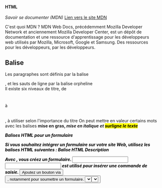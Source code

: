 #### HTML

_Savoir se documenter (MDN)_ 
[Lien vers le site MDN](https://developer.mozilla.org/fr/)

C'est quoi MDN ? MDN Web Docs, précédemment Mozilla Developer Network et anciennement Mozilla Developer Center, est un
dépôt de documentation et une ressource d'apprentissage pour les développeurs web utilisés par Mozilla, Microsoft,
Google et Samsung. Des ressources pour les développeurs, par les développeurs.

## Balise

Les paragraphes sont définis par la balise <p> </p> , et les sauts de ligne par la balise orpheline <br>
Il existe six niveaux de titre, de <h1> </h1> à <h6> </h6>, à utiliser selon l'importance du titre
On peut mettre en valeur certains mots avec les balises <strong> mise en gras, <em> mise en italique et <mark> surligne le texte

 Balises HTML pour un formulaire

Si vous souhaitez intégrer un formulaire sur votre site Web, utilisez les balises HTML suivantes :
Balise HTML 	Description
<form> 	Avec <form>, vous créez un formulaire.
<input> 	<input> est utilisé pour insérer une commande de saisie.
<button> 	Ajoutez un bouton via <button>, notamment pour soumettre un formulaire.
<select> 	Utilisez <select> pour créer une liste de sélection.